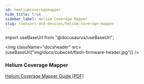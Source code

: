 ```yaml
---
id: hemliumcoveragemapper
hide_title: true
sidebar_label: Helium Coverage Mapper
slug: /sensors-and-devices/helium-coverage-mapper
---
```


import useBaseUrl from "@docusaurus/useBaseUrl";

<img className="docsheader" src={useBaseUrl("img/docs/cubecell/flash-firmware-header.jpg")} />

### Helium Coverage Mapper

[Helium Coverage Mapper Guide [PDF]](/downloads/Helium-Coverage-Mapper-Guide-v1_1.pdf)
